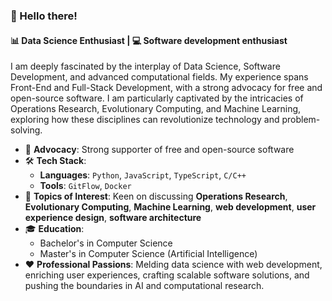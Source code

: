 ### 👋 Hello there!

#### 📊 Data Science Enthusiast | 💻 Software development enthusiast

I am deeply fascinated by the interplay of Data Science, Software Development, and advanced computational fields. My experience spans Front-End and Full-Stack Development, with a strong advocacy for free and open-source software. I am particularly captivated by the intricacies of Operations Research, Evolutionary Computing, and Machine Learning, exploring how these disciplines can revolutionize technology and problem-solving.

- 🚀 **Advocacy**: Strong supporter of free and open-source software
- 🛠️ **Tech Stack**:
    - **Languages**: `Python`, `JavaScript`, `TypeScript`, `C/C++`
    - **Tools**: `GitFlow`, `Docker`
- 💬 **Topics of Interest**: Keen on discussing **Operations Research**, **Evolutionary Computing**, **Machine Learning**, **web development**, **user experience design**, **software architecture**
- 🎓 **Education**:
    - Bachelor's in Computer Science
    - Master's in Computer Science (Artificial Intelligence)
- ❤️ **Professional Passions**: Melding data science with web development, enriching user experiences, crafting scalable software solutions, and pushing the boundaries in AI and computational research.


